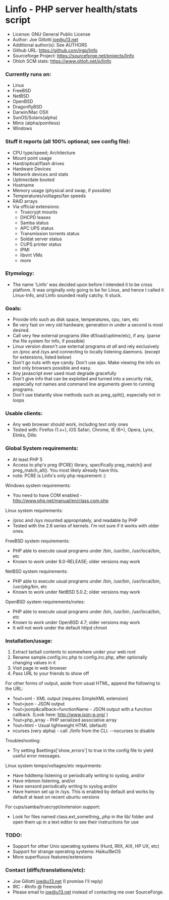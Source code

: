 # Linfo - PHP server health/stats script 

 - License: GNU General Public License
 - Author: Joe Gillotti <joe@u13.net>
 - Additional author(s): See AUTHORS
 - Github URL: https://github.com/jrgp/linfo
 - Sourceforge Project: https://sourceforge.net/projects/linfo
 - Ohloh SCM stats: https://www.ohloh.net/p/linfo

### Currently runs on:
 - Linux
 - FreeBSD
 - NetBSD
 - OpenBSD
 - DragonflyBSD
 - Darwin/Mac OSX
 - SunOS/Solaris(alpha)
 - Minix (alpha/pointless)
 - Windows

### Stuff it reports (all 100% optional; see config file):
 - CPU type/speed; Architecture
 - Mount point usage
 - Hard/optical/flash drives
 - Hardware Devices
 - Network devices and stats
 - Uptime/date booted
 - Hostname
 - Memory usage (physical and swap, if possible)
 - Temperatures/voltages/fan speeds
 - RAID arrays
 - Via official extensions:
   - Truecrypt mounts
   - DHCPD leases
   - Samba status
   - APC UPS status
   - Transmission torrents status
   - Soldat server status
   - CUPS printer status
   - IPMI 
   - libvirt VMs
   - more

### Etymology:
 - The name 'Linfo' was decided upon before I intended it to be cross platform.
   It was originally only going to be for Linux, and hence I called it Linux-Info,
   and Linfo sounded really catchy. It stuck.

### Goals: 
 - Provide info such as disk space, temperatures, cpu, ram, etc
 - Be very fast on very old hardware; generation in under a second is most desired.
 - Call very few external programs (like df/load/uptime/etc), if any. (parse
   the file system for info, if possible)
 - Linux version doesn't use external programs *at all* and rely exclusively on
   /proc and /sys and connecting to locally listening daemons. (except for extensions, listed below)
 - Don't go nuts with eye candy. Don't use ajax. Make viewing the info on
   text only browsers possible and easy.
 - Any javascript ever used must degrade gracefully
 - Don't give info that can be exploited and turned into a security risk, especially
   not names and command line arguments given to running programs.
 - Don't use blatantly slow methods such as preg_split(), especially not in loops

### Usable clients:
 - Any web browser should work, including text only ones
 - Tested with: Firefox (1.x+), iOS Safari, Chrome, IE (6+), Opera, Lynx, Elinks, Dillo

### Global System requirements: 
 - At least PHP 5
 - Access to php's preg (PCRE) library, specifically preg_match() 
   and preg_match_all(). You most likely already have this.
 - note: PCRE is Linfo's only php requirement :)

Windows system requirements:
 - You need to have COM enabled - http://www.php.net/manual/en/class.com.php

Linux system requirements:
 - /proc and /sys mounted appropriately, and readable by PHP
 - Tested with the 2.6 series of kernels. I'm not sure if it works with older ones.

FreeBSD system requirements:
 - PHP able to execute usual programs under /bin, /usr/bin, /usr/local/bin, etc
 - Known to work under 8.0-RELEASE; older versions may work

NetBSD system requirements:
 - PHP able to execute usual programs under /bin, /usr/bin, /usr/local/bin, /usr/pkg/bin, etc
 - Known to work under NetBSD 5.0.2; older versions may work

OpenBSD system requirements/notes:
 - PHP able to execute usual programs under /bin, /usr/bin, /usr/local/bin,  etc
 - Known to work under OpenBSD 4.7; older versions may work
 - It will not work under the default httpd chroot

### Installation/usage:
 1. Extract tarball contents to somewhere under your web root
 2. Rename sample.config.inc.php to config.inc.php, after optionally changing values in it
 3. Visit page in web browser
 4. Pass URL to your friends to show off

For other forms of output, aside from usual HTML, append the following to the URL:
 - ?out=xml - XML output (requires SimpleXML extension)
 - ?out=json - JSON output
 - ?out=jsonp&callback=functionName - JSON output with a function callback. (Look here: http://www.json-p.org/ )
 - ?out=php_array - PHP serialized associative array
 - ?out=html - Usual lightweight HTML (default)
 - ncurses (very alpha) - call ./linfo from the CLI. --nocurses to disable

Troubleshooting:
 - Try setting $settings['show_errors'] to true in the config file to yield 
   useful error messages. 

Linux system temps/voltages/etc requirments:
 - Have hddtemp listening or periodically writing to syslog, and/or
 - Have mbmon listening, and/or
 - Have sensord periodically writing to syslog and/or
 - Have hwmon set up in /sys. This is enabled by default and works by default 
   at least on recent ubuntu versions
 
For cups/samba/truecrypt/extension support:
 - Look for files named class.ext_something_.php in the lib/ folder and open them up in a text editor
   to see their instructions for use

### TODO:
 - Support for other Unix operating systems (Hurd, IRIX, AIX, HP UX, etc)
 - Support for strange operating systems: Haiku/BeOS
 - More superfluous features/extensions

### Contact (diffs/translations/etc):
 - Joe Gillotti <joe@u13.net>  (I promise I'll reply)
 - IRC - #linfo @ freenode
 - Please email to joe@u13.net instead of contacting me over SourceForge.

